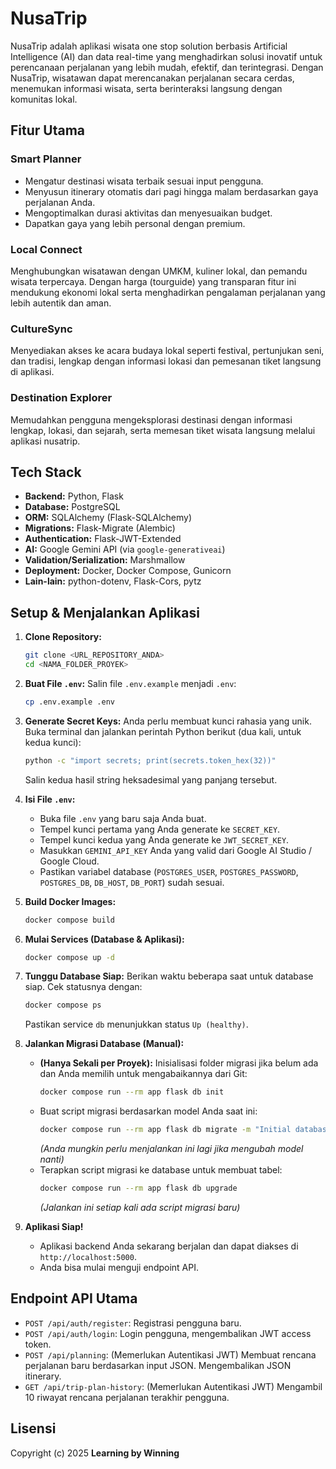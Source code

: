 # NusaTrip

NusaTrip adalah aplikasi wisata one stop solution berbasis Artificial Intelligence (AI) dan data real-time yang menghadirkan solusi inovatif untuk perencanaan perjalanan yang lebih mudah, efektif, dan terintegrasi. Dengan NusaTrip, wisatawan dapat merencanakan perjalanan secara cerdas, menemukan informasi wisata, serta berinteraksi langsung dengan komunitas lokal.

## Fitur Utama

### Smart Planner
* Mengatur destinasi wisata terbaik sesuai input pengguna.
* Menyusun itinerary otomatis dari pagi hingga malam berdasarkan gaya perjalanan Anda.
* Mengoptimalkan durasi aktivitas dan menyesuaikan budget.
* Dapatkan gaya yang lebih personal dengan premium.

### Local Connect
Menghubungkan wisatawan dengan UMKM, kuliner lokal, dan pemandu wisata terpercaya. Dengan harga (tourguide) yang transparan fitur ini mendukung ekonomi lokal serta menghadirkan pengalaman perjalanan yang lebih autentik dan aman.

### CultureSync
Menyediakan akses ke acara budaya lokal seperti festival, pertunjukan seni, dan tradisi, lengkap dengan informasi lokasi dan pemesanan tiket langsung di aplikasi.

### Destination Explorer
Memudahkan pengguna mengeksplorasi destinasi dengan informasi lengkap, lokasi, dan sejarah, serta memesan tiket wisata langsung melalui aplikasi nusatrip.

## Tech Stack

* **Backend:** Python, Flask
* **Database:** PostgreSQL
* **ORM:** SQLAlchemy (Flask-SQLAlchemy)
* **Migrations:** Flask-Migrate (Alembic)
* **Authentication:** Flask-JWT-Extended
* **AI:** Google Gemini API (via `google-generativeai`)
* **Validation/Serialization:** Marshmallow
* **Deployment:** Docker, Docker Compose, Gunicorn
* **Lain-lain:** python-dotenv, Flask-Cors, pytz


## Setup & Menjalankan Aplikasi

1.  **Clone Repository:**
    ```bash
    git clone <URL_REPOSITORY_ANDA>
    cd <NAMA_FOLDER_PROYEK>
    ```

2.  **Buat File `.env`:**
    Salin file `.env.example` menjadi `.env`:
    ```bash
    cp .env.example .env
    ```

3.  **Generate Secret Keys:** Anda perlu membuat kunci rahasia yang unik. Buka terminal dan jalankan perintah Python berikut (dua kali, untuk kedua kunci):
    ```bash
    python -c "import secrets; print(secrets.token_hex(32))"
    ```
    Salin kedua hasil string heksadesimal yang panjang tersebut.

4.  **Isi File `.env`:**
    * Buka file `.env` yang baru saja Anda buat.
    * Tempel kunci pertama yang Anda generate ke `SECRET_KEY`.
    * Tempel kunci kedua yang Anda generate ke `JWT_SECRET_KEY`.
    * Masukkan `GEMINI_API_KEY` Anda yang valid dari Google AI Studio / Google Cloud.
    * Pastikan variabel database (`POSTGRES_USER`, `POSTGRES_PASSWORD`, `POSTGRES_DB`, `DB_HOST`, `DB_PORT`) sudah sesuai.

5.  **Build Docker Images:**
    ```bash
    docker compose build
    ```

6.  **Mulai Services (Database & Aplikasi):**
    ```bash
    docker compose up -d
    ```

7.  **Tunggu Database Siap:** Berikan waktu beberapa saat untuk database siap. Cek statusnya dengan:
    ```bash
    docker compose ps
    ```
    Pastikan service `db` menunjukkan status `Up (healthy)`.

8.  **Jalankan Migrasi Database (Manual):**
    * **(Hanya Sekali per Proyek):** Inisialisasi folder migrasi jika belum ada dan Anda memilih untuk mengabaikannya dari Git:
        ```bash
        docker compose run --rm app flask db init
        ```
    * Buat script migrasi berdasarkan model Anda saat ini:
        ```bash
        docker compose run --rm app flask db migrate -m "Initial database schema"
        ```
        *(Anda mungkin perlu menjalankan ini lagi jika mengubah model nanti)*
    * Terapkan script migrasi ke database untuk membuat tabel:
        ```bash
        docker compose run --rm app flask db upgrade
        ```
        *(Jalankan ini setiap kali ada script migrasi baru)*

9.  **Aplikasi Siap!**
    * Aplikasi backend Anda sekarang berjalan dan dapat diakses di `http://localhost:5000`.
    * Anda bisa mulai menguji endpoint API.

## Endpoint API Utama

* `POST /api/auth/register`: Registrasi pengguna baru.
* `POST /api/auth/login`: Login pengguna, mengembalikan JWT access token.
* `POST /api/planning`: (Memerlukan Autentikasi JWT) Membuat rencana perjalanan baru berdasarkan input JSON. Mengembalikan JSON itinerary.
* `GET /api/trip-plan-history`: (Memerlukan Autentikasi JWT) Mengambil 10 riwayat rencana perjalanan terakhir pengguna.

## Lisensi

Copyright (c) 2025 **Learning by Winning**

